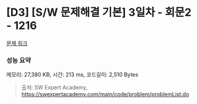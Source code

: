 # [D3] [S/W 문제해결 기본] 3일차 - 회문2 - 1216 

[문제 링크](https://swexpertacademy.com/main/code/problem/problemDetail.do?contestProbId=AV14Rq5aABUCFAYi) 

### 성능 요약

메모리: 27,380 KB, 시간: 213 ms, 코드길이: 2,510 Bytes



> 출처: SW Expert Academy, https://swexpertacademy.com/main/code/problem/problemList.do